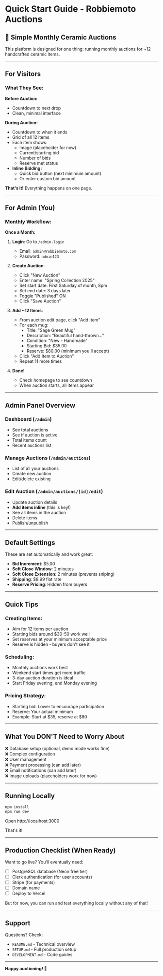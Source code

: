 # Quick Start Guide - Robbiemoto Auctions

## 🏺 Simple Monthly Ceramic Auctions

This platform is designed for one thing: running monthly auctions for ~12 handcrafted ceramic items.

---

## For Visitors

### What They See:

**Before Auction:**
- Countdown to next drop
- Clean, minimal interface

**During Auction:**
- Countdown to when it ends
- Grid of all 12 items
- Each item shows:
  - Image (placeholder for now)
  - Current/starting bid
  - Number of bids
  - Reserve met status
- **Inline Bidding:**
  - Quick bid button (next minimum amount)
  - Or enter custom bid amount

**That's it!** Everything happens on one page.

---

## For Admin (You)

### Monthly Workflow:

**Once a Month:**

1. **Login**: Go to `/admin-login`
   - Email: `admin@robbiemoto.com`
   - Password: `admin123`

2. **Create Auction**:
   - Click "New Auction"
   - Enter name: "Spring Collection 2025"
   - Set start date: First Saturday of month, 8pm
   - Set end date: 3 days later
   - Toggle "Published" ON
   - Click "Save Auction"

3. **Add ~12 Items**:
   - From auction edit page, click "Add Item"
   - For each mug:
     - Title: "Sage Green Mug"
     - Description: "Beautiful hand-thrown..."
     - Condition: "New - Handmade"
     - Starting Bid: $35.00
     - Reserve: $80.00 (minimum you'll accept)
   - Click "Add Item to Auction"
   - Repeat 11 more times

4. **Done!**
   - Check homepage to see countdown
   - When auction starts, all items appear

---

## Admin Panel Overview

### Dashboard (`/admin`)
- See total auctions
- See if auction is active
- Total items count
- Recent auctions list

### Manage Auctions (`/admin/auctions`)
- List of all your auctions
- Create new auction
- Edit/delete existing

### Edit Auction (`/admin/auctions/[id]/edit`)
- Update auction details
- **Add items inline** (this is key!)
- See all items in the auction
- Delete items
- Publish/unpublish

---

## Default Settings

These are set automatically and work great:

- **Bid Increment**: $5.00
- **Soft Close Window**: 2 minutes
- **Soft Close Extension**: 2 minutes (prevents sniping)
- **Shipping**: $8.99 flat rate
- **Reserve Pricing**: Hidden from buyers

---

## Quick Tips

### Creating Items:
- Aim for 12 items per auction
- Starting bids around $30-50 work well
- Set reserves at your minimum acceptable price
- Reserve is hidden - buyers don't see it

### Scheduling:
- Monthly auctions work best
- Weekend start times get more traffic
- 3-day auction duration is ideal
- Start Friday evening, end Monday evening

### Pricing Strategy:
- Starting bid: Lower to encourage participation
- Reserve: Your actual minimum
- Example: Start at $35, reserve at $80

---

## What You DON'T Need to Worry About

❌ Database setup (optional, demo mode works fine)  
❌ Complex configuration  
❌ User management  
❌ Payment processing (can add later)  
❌ Email notifications (can add later)  
❌ Image uploads (placeholders work for now)  

---

## Running Locally

```bash
npm install
npm run dev
```

Open http://localhost:3000

That's it!

---

##  Production Checklist (When Ready)

Want to go live? You'll eventually need:

- [ ] PostgreSQL database (Neon free tier)
- [ ] Clerk authentication (for user accounts)
- [ ] Stripe (for payments)
- [ ] Domain name
- [ ] Deploy to Vercel

But for now, you can run and test everything locally without any of that!

---

## Support

Questions? Check:
- `README.md` - Technical overview
- `SETUP.md` - Full production setup
- `DEVELOPMENT.md` - Code guides

---

**Happy auctioning! 🏺**

